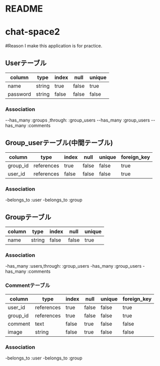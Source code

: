# README
# chat-space2

#Reason I make this application is for practice.

## Userテーブル
|column   |type   |index|null  |unique|
|---------|-------|-----|------|------|
|name     |string |true |false |true  |
|password |string |false|false |false |
### Association
--has_many :groups ,through: :group_users
--has_many :group_users
--has_many :comments

## Group_userテーブル(中間テーブル)
|column     |type   |index|null  |unique|foreign_key|
|-----------|-------|-----|------|------|-----------|
|group_id   |references|true |false |false |true       |
|user_id    |references|false|false |false |true       |
### Association
-belongs_to :user
-belongs_to :group


## Groupテーブル
|column|type   |index|null  |unique|
|------|-------|-----|------|------|
|name  |string |false|false |true  |
### Association
-has_many :users,through: :group_users
-has_many :group_users
-has_many :comments


### Commentテーブル
|column     |type   |index|null  |unique|foreign_key|
|-----------|-------|-----|------|------|-----------|
|user_id    |references|true |false |false |true       |
|group_id   |references|true |false |false |true       |
|comment    |text   |false|true  |false |false      |
|image      |string |false|true  |false |false      |
### Association
-belongs_to :user
-belongs_to :group



